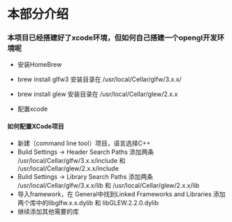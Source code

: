 # 本部分介绍
### 本项目已经搭建好了xcode环境，但如何自己搭建一个opengl开发环境呢

- 安装HomeBrew

- brew install glfw3 安装目录在 /usr/local/Cellar/glfw/3.x.x/

- brew install glew 安装目录在 /usr/local/Cellar/glew/2.x.x

- 配置xcode

#### 如何配置XCode项目

- 新建（command line tool）项目，语言选择C++
- Bulid Settings -> Header Search Paths 添加两条  /usr/local/Cellar/glfw/3.x.x/include 和 /usr/local/Cellar/glew/2.x.x/include
- Bulid Settings -> Library Search Paths 添加两条 /usr/local/Cellar/glfw/3.x.x/lib 和 /usr/local/Cellar/glew/2.x.x/lib
- 导入framework，在 General中找到Linked Frameworks and Libraries 添加两个库中的libglfw.x.x.dylib 和 libGLEW.2.2.0.dylib
- 继续添加其他需要的库
